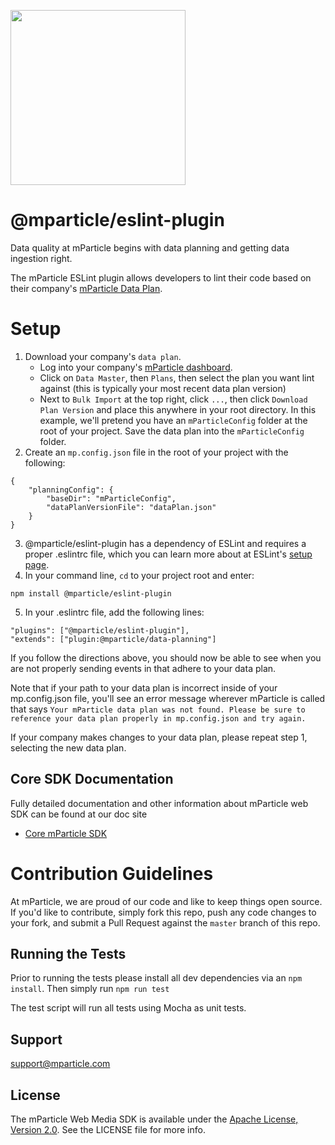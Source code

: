 <img src="https://static.mparticle.com/sdk/mp_logo_black.svg" width="280"><br>

# @mparticle/eslint-plugin

Data quality at mParticle begins with data planning and getting data ingestion right. 

The mParticle ESLint plugin allows developers to lint their code based on their company's [mParticle Data Plan](https://docs.mparticle.com/guides/data-master/#data-plans).

# Setup

1. Download your company's `data plan`.
    - Log into your company's [mParticle dashboard](https://app.mparticle.com).
    - Click on `Data Master`, then `Plans`, then select the plan you want lint against (this is typically your most recent data plan version)
    - Next to `Bulk Import` at the top right, click `...`, then click `Download Plan Version` and place this anywhere in your root directory. In this example, we'll pretend you have an `mParticleConfig` folder at the root of your project. Save the data plan into the `mParticleConfig` folder.
2. Create an `mp.config.json` file in the root of your project with the following:

```
{
    "planningConfig": {
        "baseDir": "mParticleConfig",
        "dataPlanVersionFile": "dataPlan.json"
    }
}
```

3. @mparticle/eslint-plugin has a dependency of ESLint and requires a proper .eslintrc file, which you can learn more about at ESLint's [setup page](https://eslint.org/docs/user-guide/getting-started).
4. In your command line, `cd` to your project root and enter:

```
npm install @mparticle/eslint-plugin
```

5. In your .eslintrc file, add the following lines:

```
"plugins": ["@mparticle/eslint-plugin"],
"extends": ["plugin:@mparticle/data-planning"]
```

If you follow the directions above, you should now be able to see when you are not properly sending events in that adhere to your data plan.

Note that if your path to your data plan is incorrect inside of your mp.config.json file, you'll see an error message wherever mParticle is called that says `Your mParticle data plan was not found. Please be sure to reference your data plan properly in mp.config.json and try again.`

If your company makes changes to your data plan, please repeat step 1, selecting the new data plan.

## Core SDK Documentation

Fully detailed documentation and other information about mParticle web SDK can be found at our doc site

-   [Core mParticle SDK](https://docs.mparticle.com/developers/sdk/web/getting-started)

# Contribution Guidelines

At mParticle, we are proud of our code and like to keep things open source. If you'd like to contribute, simply fork this repo, push any code changes to your fork, and submit a Pull Request against the `master` branch of this repo.

## Running the Tests

Prior to running the tests please install all dev dependencies via an `npm install`. Then simply run `npm run test`

The test script will run all tests using Mocha as unit tests.

## Support

<support@mparticle.com>

## License

The mParticle Web Media SDK is available under the [Apache License, Version 2.0](http://www.apache.org/licenses/LICENSE-2.0). See the LICENSE file for more info.
